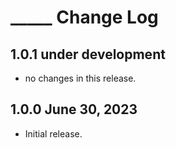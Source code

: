 # _____ Change Log

## 1.0.1 under development

- no changes in this release.

## 1.0.0 June 30, 2023

- Initial release.
